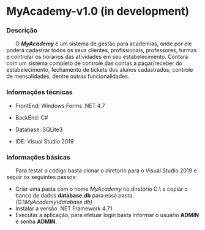 # MyAcademy-v1.0 (in development)

<h3> Descrição </h3>
&nbsp&nbsp&nbsp&nbsp&nbsp O <b><i> MyAcademy </i></b> é um sistema de gestão para academias, onde por ele poderá cadastrar todos os seus clientes, profissionais, professores, turmas e controlar os horarios das atividades em seu estabelecimento. Contará com um sistema completo de controle das contas a pagar/receber do estabelecimento, fechamento de tickets dos alunos cadastrados, controle de mensalidades, dentre outras funcionalidades.

</br>

<h3> Informações técnicas </h3>

- FrontEnd: Windows Forms .NET 4.7 </p>
- BackEnd: C# </p>
- Database: SQLite3 </p>
- IDE: Visual Studio 2019

<h3> Informações básicas </h3>
&nbsp&nbsp&nbsp&nbsp&nbsp Para testar o código basta clonar o diretorio para o Visual Studio 2019 e seguir os seguintes passos:</p>

- Criar uma pasta com o nome *MyAcademy* no diretório C:\ e copiar o banco de dados **database.db** para essa pasta. *(C:\MyAcademy\database.db)*
- Instalar a versão .NET Framework 4.71
- Executar a aplicação, para efetuar login basta informar o usuario **ADMIN** e senha **ADMIN**.
